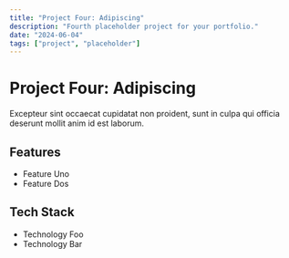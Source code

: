 ```yaml
---
title: "Project Four: Adipiscing"
description: "Fourth placeholder project for your portfolio."
date: "2024-06-04"
tags: ["project", "placeholder"]
---
```


# Project Four: Adipiscing

Excepteur sint occaecat cupidatat non proident, sunt in culpa qui officia deserunt mollit anim id est laborum.

## Features
- Feature Uno
- Feature Dos

## Tech Stack
- Technology Foo
- Technology Bar

